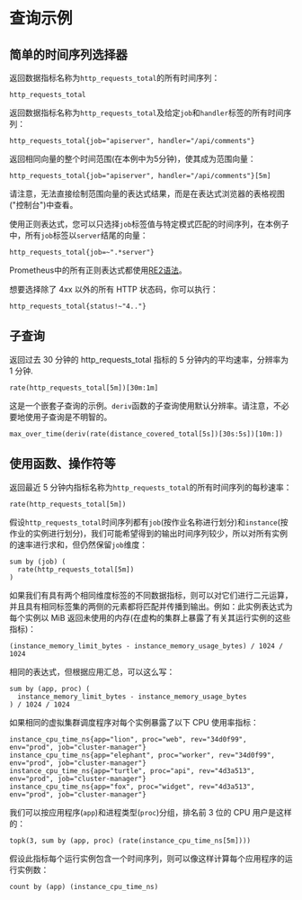 # 查询示例

## 简单的时间序列选择器 <a href="#simple-time-series-selection" id="simple-time-series-selection"></a>

返回数据指标名称为`http_requests_total`的所有时间序列：

```
http_requests_total
```

返回数据指标名称为`http_requests_total`及给定`job`和`handler`标签的所有时间序列：

```
http_requests_total{job="apiserver", handler="/api/comments"}
```

返回相同向量的整个时间范围(在本例中为5分钟)，使其成为范围向量：

```
http_requests_total{job="apiserver", handler="/api/comments"}[5m]
```

请注意，无法直接绘制范围向量的表达式结果，而是在表达式浏览器的表格视图("控制台")中查看。

使用正则表达式，您可以只选择`job`标签值与特定模式匹配的时间序列，在本例子中，所有`job`标签以`server`结尾的向量：

```
http_requests_total{job=~".*server"}
```

Prometheus中的所有正则表达式都使用[RE2语法](https://github.com/google/re2/wiki/Syntax)。

想要选择除了 4xx 以外的所有 HTTP 状态码，你可以执行：

```
http_requests_total{status!~"4.."}
```

## 子查询 <a href="#subquery" id="subquery"></a>

返回过去 30 分钟的 http\_requests\_total 指标的 5 分钟内的平均速率，分辨率为 1 分钟.

```
rate(http_requests_total[5m])[30m:1m]
```

这是一个嵌套子查询的示例。`deriv`函数的子查询使用默认分辨率。请注意，不必要地使用子查询是不明智的。

```
max_over_time(deriv(rate(distance_covered_total[5s])[30s:5s])[10m:])
```

## 使用函数、操作符等 <a href="#using-functions-operators-etc" id="using-functions-operators-etc"></a>

返回最近 5 分钟内指标名称为`http_requests_total`的所有时间序列的每秒速率：

```
rate(http_requests_total[5m])
```

假设`http_requests_total`时间序列都有`job`(按作业名称进行划分)和`instance`(按作业的实例进行划分)，我们可能希望得到的输出时间序列较少，所以对所有实例的速率进行求和，但仍然保留`job`维度：

```
sum by (job) (
  rate(http_requests_total[5m])
)
```

如果我们有具有两个相同维度标签的不同数据指标，则可以对它们进行二元运算，并且具有相同标签集的两侧的元素都将匹配并传播到输出。例如：此实例表达式为每个实例以 MiB 返回未使用的内存(在虚构的集群上暴露了有关其运行实例的这些指标)：

```
(instance_memory_limit_bytes - instance_memory_usage_bytes) / 1024 / 1024
```

相同的表达式，但根据应用汇总，可以这么写：

```
sum by (app, proc) (
  instance_memory_limit_bytes - instance_memory_usage_bytes
) / 1024 / 1024
```

如果相同的虚拟集群调度程序对每个实例暴露了以下 CPU 使用率指标：

```
instance_cpu_time_ns{app="lion", proc="web", rev="34d0f99", env="prod", job="cluster-manager"}
instance_cpu_time_ns{app="elephant", proc="worker", rev="34d0f99", env="prod", job="cluster-manager"}
instance_cpu_time_ns{app="turtle", proc="api", rev="4d3a513", env="prod", job="cluster-manager"}
instance_cpu_time_ns{app="fox", proc="widget", rev="4d3a513", env="prod", job="cluster-manager"}
```

我们可以按应用程序(`app`)和进程类型(`proc`)分组，排名前 3 位的 CPU 用户是这样的：

```
topk(3, sum by (app, proc) (rate(instance_cpu_time_ns[5m])))
```

假设此指标每个运行实例包含一个时间序列，则可以像这样计算每个应用程序的运行实例数：

```
count by (app) (instance_cpu_time_ns)
```
